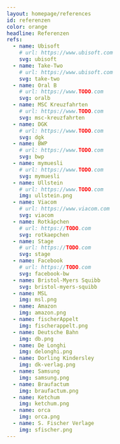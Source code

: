 ```yaml
---
layout: homepage/references
id: referenzen
color: orange
headline: Referenzen
refs:
  - name: Ubisoft
    # url: https://www.ubisoft.com
    svg: ubisoft
  - name: Take-Two
    # url: https://www.ubisoft.com
    svg: take-two
  - name: Oral B
    # url: https://www.TODO.com
    svg: oralb
  - name: MSC Kreuzfahrten
    # url: https://www.TODO.com
    svg: msc-kreuzfahrten
  - name: DGK
    # url: https://www.TODO.com
    svg: dgk
  - name: BWP
    # url: https://www.TODO.com
    svg: bwp
  - name: mymuesli
    # url: https://www.TODO.com
    svg: mymuesli
  - name: Ullstein
    # url: https://www.TODO.com
    img: ullstein.png
  - name: Viacom
    # url: https://www.viacom.com
    svg: viacom
  - name: Rotkäpchen
    # url: https://TODO.com
    svg: rotkaepchen
  - name: Stage
    # url: https://TODO.com
    svg: stage
  - name: Facebook
    # url: https://TODO.com
    svg: facebook-bw
  - name: Bristol-Myers Squibb
    svg: bristol-myers-squibb
  - name: MSL
    img: msl.png
  - name: Amazon
    img: amazon.png
  - name: fischerAppelt
    img: fischerappelt.png
  - name: Deutsche Bahn
    img: db.png
  - name: De Longhi
    img: delonghi.png
  - name: Dorling Kindersley
    img: dk-verlag.png
  - name: Samsung
    img: samsung.png
  - name: Braufactum
    img: braufactum.png
  - name: Ketchum
    img: ketchum.png
  - name: orca
    img: orca.png
  - name: S. Fischer Verlage
    img: sfischer.png
---
```

